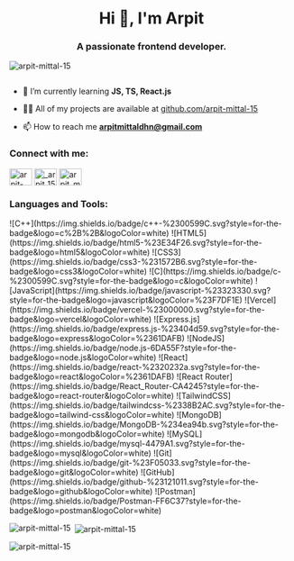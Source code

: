 <h1 align="center">Hi 👋, I'm Arpit</h1>
<h3 align="center">A passionate frontend developer.</h3>

<p align="left"> <img src="https://komarev.com/ghpvc/?username=arpit-mittal-15&label=Profile%20views&color=0e75b6&style=flat" alt="arpit-mittal-15" /> </p>

<p align="left"> <a href="https://twitter.com/" target="blank"><img src="https://img.shields.io/twitter/follow/?logo=twitter&style=for-the-badge" alt="" /></a> </p>

- 🌱 I’m currently learning **JS, TS, React.js**

- 👨‍💻 All of my projects are available at [github.com/arpit-mittal-15](github.com/arpit-mittal-15)

- 📫 How to reach me **arpitmittaldhn@gmail.com**

<h3 align="left">Connect with me:</h3>
<p align="left">
<a href="https://linkedin.com/in/arpit-mittal-8353b730b" target="blank"><img align="center" src="https://raw.githubusercontent.com/rahuldkjain/github-profile-readme-generator/master/src/images/icons/Social/linked-in-alt.svg" alt="arpit-mittal-8353b730b" height="30" width="40" /></a>
<a href="https://instagram.com/_arpit_158" target="blank"><img align="center" src="https://raw.githubusercontent.com/rahuldkjain/github-profile-readme-generator/master/src/images/icons/Social/instagram.svg" alt="_arpit_158" height="30" width="40" /></a>
<a href="https://www.leetcode.com/arpit_mittal_01" target="blank"><img align="center" src="https://raw.githubusercontent.com/rahuldkjain/github-profile-readme-generator/master/src/images/icons/Social/leet-code.svg" alt="arpit_mittal_01" height="30" width="40" /></a>
</p>

<h3 align="left">Languages and Tools:</h3>
![C++](https://img.shields.io/badge/c++-%2300599C.svg?style=for-the-badge&logo=c%2B%2B&logoColor=white) ![HTML5](https://img.shields.io/badge/html5-%23E34F26.svg?style=for-the-badge&logo=html5&logoColor=white) ![CSS3](https://img.shields.io/badge/css3-%231572B6.svg?style=for-the-badge&logo=css3&logoColor=white) ![C](https://img.shields.io/badge/c-%2300599C.svg?style=for-the-badge&logo=c&logoColor=white) ![JavaScript](https://img.shields.io/badge/javascript-%23323330.svg?style=for-the-badge&logo=javascript&logoColor=%23F7DF1E) ![Vercel](https://img.shields.io/badge/vercel-%23000000.svg?style=for-the-badge&logo=vercel&logoColor=white) ![Express.js](https://img.shields.io/badge/express.js-%23404d59.svg?style=for-the-badge&logo=express&logoColor=%2361DAFB) ![NodeJS](https://img.shields.io/badge/node.js-6DA55F?style=for-the-badge&logo=node.js&logoColor=white) ![React](https://img.shields.io/badge/react-%2320232a.svg?style=for-the-badge&logo=react&logoColor=%2361DAFB) ![React Router](https://img.shields.io/badge/React_Router-CA4245?style=for-the-badge&logo=react-router&logoColor=white) ![TailwindCSS](https://img.shields.io/badge/tailwindcss-%2338B2AC.svg?style=for-the-badge&logo=tailwind-css&logoColor=white) ![MongoDB](https://img.shields.io/badge/MongoDB-%234ea94b.svg?style=for-the-badge&logo=mongodb&logoColor=white) ![MySQL](https://img.shields.io/badge/mysql-4479A1.svg?style=for-the-badge&logo=mysql&logoColor=white) ![Git](https://img.shields.io/badge/git-%23F05033.svg?style=for-the-badge&logo=git&logoColor=white) ![GitHub](https://img.shields.io/badge/github-%23121011.svg?style=for-the-badge&logo=github&logoColor=white) ![Postman](https://img.shields.io/badge/Postman-FF6C37?style=for-the-badge&logo=postman&logoColor=white)

<p><img align="left" src="https://github-readme-stats.vercel.app/api/top-langs?username=arpit-mittal-15&show_icons=true&locale=en&layout=compact" alt="arpit-mittal-15" /></p>

<p>&nbsp;<img align="center" src="https://github-readme-stats.vercel.app/api?username=arpit-mittal-15&show_icons=true&locale=en" alt="arpit-mittal-15" /></p>

<p><img align="center" src="https://github-readme-streak-stats.herokuapp.com/?user=arpit-mittal-15&" alt="arpit-mittal-15" /></p>

<!-- Proudly created with GPRM ( https://gprm.itsvg.in ) -->
